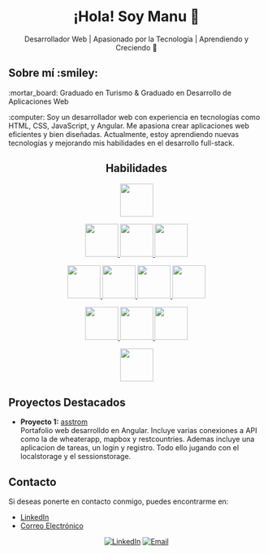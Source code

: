 <!-- Encabezado principal -->
<h1 align="center">¡Hola! Soy Manu 👋</h1>

<!-- Descripción breve -->
<p align="center">
  Desarrollador Web | Apasionado por la Tecnología | Aprendiendo y Creciendo 🚀
</p>

<!-- Imagen de banner (opcional)
<p align="center">
  <img src="URL_DE_TU_BANNER" alt="Banner" width="600" />
</p>-->

<!-- Sección de acerca de mí -->
<h2>Sobre mí :smiley:</h2>
<p>
  :mortar_board: Graduado en Turismo & Graduado en Desarrollo de Aplicaciones Web
<p>
<p>
  :computer: Soy un desarrollador web con experiencia en tecnologías como HTML, CSS, JavaScript, y Angular. Me apasiona crear aplicaciones web eficientes y bien diseñadas. Actualmente, estoy aprendiendo nuevas tecnologías y mejorando mis habilidades en el desarrollo full-stack.
</p>

<!-- Habilidades con iconos -->
<h2 align="center">Habilidades</h2>

<p align="center">
  <a href="https://skillicons.dev">
    <img src="https://skillicons.dev/icons?i=html" width="65" />
  </a>
</p>

<p align="center">
  <a href="https://skillicons.dev">
    <img src="https://skillicons.dev/icons?i=css" width="65" />
    <img src="https://skillicons.dev/icons?i=ts" width="65" />
    <img src="https://skillicons.dev/icons?i=js" width="65" />
  </a>
</p>

<p align="center">
  <a href="https://skillicons.dev">
    <img src="https://skillicons.dev/icons?i=npm" width="65" />
    <img src="https://skillicons.dev/icons?i=react" width="65" />
    <img src="https://skillicons.dev/icons?i=angular" width="65" />
    <img src="https://skillicons.dev/icons?i=nodejs" width="65" />
  </a>
</p>

<p align="center">
  <a href="https://skillicons.dev">
    <img src="https://skillicons.dev/icons?i=github" width="65" />
    <img src="https://skillicons.dev/icons?i=gitlab" width="65" />
    <img src="https://skillicons.dev/icons?i=docker" width="65" />
  </a>
</p>

<p align="center">
  <a href="https://skillicons.dev">
    <img src="https://skillicons.dev/icons?i=mongodb" width="65" />
  </a>
</p>



<!-- Sección de proyectos destacados -->
<h2>Proyectos Destacados</h2>
<ul>
  <li>
    <strong>Proyecto 1:</strong> <a href="https://asstrom.es/home">asstrom</a>
    <br />
    Portafolio web desarrolldo en Angular. Incluye varias conexiones a API como la de wheaterapp, mapbox y restcountries.
    Ademas incluye una aplicacion de tareas, un login y registro. Todo ello jugando con el localstorage y el sessionstorage.
  </li>
</ul>

<!-- Sección de contacto -->
<h2>Contacto</h2>
<p>
  Si deseas ponerte en contacto conmigo, puedes encontrarme en:
  <ul>
    <li><a href="https://www.linkedin.com/in/josemanuelmosqueteabreu/">LinkedIn</a></li>
    <li><a href="jmma1995@gmail.com">Correo Electrónico</a></li>
  </ul>
</p>

<!-- Iconos de redes sociales (opcional) -->
<p align="center">
  <a href="www.linkedin.com/in/josé-manuel-mosquete-abreu-662691166"><img src="https://img.shields.io/badge/-LinkedIn-blue" alt="LinkedIn"></a>
  <a href="jmma1995@gmail.com"><img src="https://img.shields.io/badge/-Email-red" alt="Email"></a>
</p>
